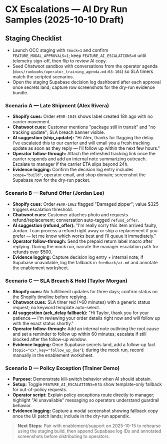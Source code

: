# CX Escalations — AI Dry Run Samples (2025-10-10 Draft)

## Staging Checklist
- Launch OCC staging with `?mock=1` and confirm `FEATURE_MODAL_APPROVALS=1`; keep `FEATURE_AI_ESCALATIONS=0` until telemetry sign-off, then flip to review AI copy.
- Seed Chatwoot sandbox with conversations from the operator agenda (`docs/runbooks/operator_training_agenda.md:63-104`) so SLA timers match the scripted scenarios.
- Open the staging Supabase decision log dashboard after each approval once secrets land; capture row screenshots for the dry-run evidence bundle.

### Scenario A — Late Shipment (Alex Rivera)
- **Shopify cues:** Order `#EVR-1045` shows label created 18h ago with no carrier movement.
- **Chatwoot cues:** Customer mentions "package still in transit" and "no tracking update"; SLA breach banner visible.
- **AI suggestion (ship_update):**
  "Hi Alex, thanks for flagging the delay. I've escalated this to our carrier and will email you a fresh tracking update as soon as they reply — I'll follow up within the next few hours."
- **Operator follow-through:** Attach the refreshed tracking link once the carrier responds and add an internal note summarizing outreach. Escalate to manager if the carrier ETA slips beyond 24h.
- **Evidence logging:** Confirm the decision log entry includes `scope="build"`, operator email, and shop domain; screenshot the Supabase row for the dry-run packet.

### Scenario B — Refund Offer (Jordan Lee)
- **Shopify cues:** Order `#EVR-1062` flagged "Damaged zipper"; value $325 triggers escalation threshold.
- **Chatwoot cues:** Customer attaches photo and requests refund/replacement; conversation auto-tagged `refund_offer`.
- **AI suggestion (refund_offer):**
  "I'm really sorry this item arrived faulty, Jordan. I can process a refund right away or ship a replacement if you prefer — let me know which works best and I’ll queue it immediately."
- **Operator follow-through:** Send the prepaid return label macro after replying. During the mock run, narrate the manager escalation path for refunds over $500.
- **Evidence logging:** Capture decision log entry + internal note; if Supabase unavailable, log the fallback in `feedback/ai.md` and annotate the enablement worksheet.

### Scenario C — SLA Breach & Hold (Taylor Morgan)
- **Shopify cues:** No fulfillment updates for three days; confirm status on the Shopify timeline before replying.
- **Chatwoot cues:** SLA timer red (>60 minutes) with a generic status request; no keyword template auto-select.
- **AI suggestion (ack_delay fallback):**
  "Hi Taylor, thank you for your patience — I'm reviewing your order details right now and will follow up with the exact status shortly."
- **Operator follow-through:** Add an internal note outlining the root cause and set a reminder to follow up within 60 minutes; escalate if still blocked after the follow-up window.
- **Evidence logging:** Once Supabase secrets land, add a follow-up fact (`topic="cx"`, `key="follow_up_due"`); during the mock run, record manually in the enablement worksheet.

### Scenario D — Policy Exception (Trainer Demo)
- **Purpose:** Demonstrate kill-switch behavior when AI should abstain.
- **Setup:** Toggle `FEATURE_AI_ESCALATIONS=0` to show template-only fallback for out-of-policy requests.
- **Operator script:** Explain policy exceptions route directly to manager; highlight "AI unavailable" messaging so operators understand guardrail behavior.
- **Evidence logging:** Capture a modal screenshot showing fallback copy once the UI patch lands; include in the dry-run appendix.

> **Next Steps:** Pair with enablement/support on 2025-10-15 to rehearse using the staging build, then append Supabase log IDs and annotated screenshots before distributing to operators.
